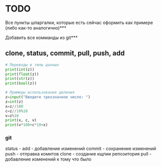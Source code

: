 # TODO 
Все пункты шпаргалки, которые есть сейчас оформить как примере (либо как-то аналогично)***

Добавить все комманды из git***

clone, status, commit, pull, push, add
---

```python
# Переводы в типы данных
print(int(z))
print(float(z))
print(str(z))
print(bool(z))
```

```python
# Примеры использования деления
z=input("Введите трехзначное число: ")
z=int(z)
x=z//100
c=z//10%10
v=z%10
print(x, c, v)
print(v*100+c*10+x)
```

### git 
status - 
add - добавление изменений
commit - сохранение изменений
push - отправка комитов
clone - создание кщпии репозитория
pull - добавление изменений к тому что было



